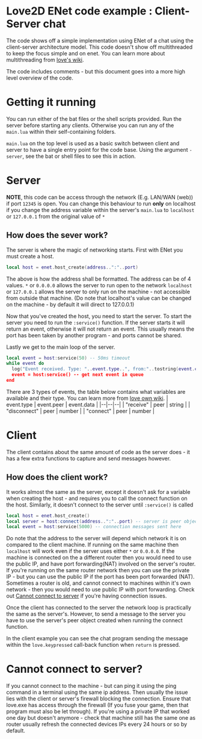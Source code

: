 # Love2D ENet code example : Client-Server chat
The code shows off a simple implementation using ENet of a chat using the client-server architecture model. This code doesn't show off multithreaded to keep the focus simple and on enet. You can learn more about multithreading from [love's wiki](https://love2d.org/wiki/love.thread).

The code includes comments - but this document goes into a more high level overview of the code.
# Getting it running
You can run either of the bat files or the shell scripts provided. Run the server before starting any clients. Otherwise you can run any of the `main.lua` within their self-containing folders. 

`main.lua` on the top level is used as a basic switch between client and server to have a single entry point for the code base. Using the argument `-server`, see the bat or shell files to see this in action.
# Server
**NOTE**, this code can be access through the network (E.g. LAN/WAN (web)) if port `12345` is open. You can change this behaviour to run **only** on localhost if you change the address variable within the server's `main.lua` to `localhost` or `127.0.0.1` from the original value of `*`
## How does the sever work?
The server is where the magic of networking starts. First with ENet you must create a host.
```lua
local host = enet.host_create(address..":"..port)
``` 
The above is how the address shall be formatted. The address can be of 4 values.
`*` or `0.0.0.0` allows the server to run open to the network
`localhost` or `127.0.0.1` allows the server to only run on the machine - not accessible from outside that machine. (Do note that localhost's value can be changed on the machine - by default it will direct to 127.0.0.1)

Now that you've created the host, you need to start the server. To start the server you need to run the `:service()` function. If the server starts it will return an event, otherwise it will not return an event. This usually means the port has been taken by another program - and ports cannot be shared.

Lastly we get to the main loop of the server.
```lua
local event = host:service(50) -- 50ms timeout
while event do
  log("Event received. Type: "..event.type..", from:"..tostring(event.client).." containing": "..tostring(event.data))
  event = host:service() -- get next event in queue
end
```
There are 3 types of events, the table below contains what variables are available and their type. You can learn more from [love own wiki](https://love2d.org/wiki/enet.event).
| event.type | event.peer | event.data |
|--|--|--|
| "receive" | peer | string |
| "disconnect" | peer | number |
| "connect" | peer | number |
# Client
The client contains about the same amount of code as the server does - it has a few extra functions to capture and send messages however.

## How does the client work?
It works almost the same as the server, except it doesn't ask for a variable when creating the host - and requires you to call the connect function on the host. Similarly, it doesn't connect to the server until `:service()` is called
```lua
local host = enet.host_create()
local server = host:connect(address..":"..port) -- server is peer object
local event = host:service(5000) -- connection messages sent here
```
Do note that the address to the server will depend which network it is on compared to the client machine.  If running on the same machine then `localhost` will work even if the server uses either `*` or `0.0.0.0`. If the machine is connected on the a different router then you would need to use the public IP, and have port forwarding(NAT) involved on the server's router. If you're running on the same router network then you can use the private IP - but you can use the public IP if the port has been port forwarded (NAT). Sometimes a router is old, and cannot connect to machines within it's own network - then you would need to use public IP with port forwarding. Check out [Cannot connect to server](#Cannot-connect-to-server?) if you're having connection issues.

Once the client has connected to the server the network loop is practically the same as the server's. However, to send a message to the server you have to use the server's peer object created when running the connect function.

In the client example you can see the chat program sending the message within the `love.keypressed` call-back function when `return` is pressed.

# Cannot connect to server?
If you cannot connect to the machine - but can ping it using the ping command in a terminal using the same ip address. Then usually the issue lies with the client or server's firewall blocking the connection. Ensure that love.exe has access through the firewall (If you fuse your game, then that program must also be let through). 
If you're using a private IP that worked one day but doesn't anymore - check that machine still has the same one as router usually refresh the connected devices IPs every 24 hours or so by default.
